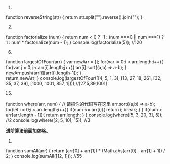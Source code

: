 1. 
function reverseString(str) {
  return str.split("").reverse().join("");
}

2. 
function factorialize (num) { 
  return num < 0 ? -1 : (num ===0 || num ===1) ? 1 : num * factorialize(num - 1);
}
console.log(factorialize(5)); //120

6. 
function largestOfFour(arr) {
  var newArr = [];
  for(var i= 0;i < arr.length;i++){
    for(var j = 0;j < arr[i].length;j++){
      arr[i].sort((a,b) => a-b);
    }
    newArr.push(arr[i][arr[i].length-1]);
  }  
  return newArr;
}
console.log(largestOfFour([[4, 5, 1, 3], [13, 27, 18, 26], [32, 35, 37, 39], [1000, 1001, 857, 1]]));//[27,5,39,1001]

15. 
function where(arr, num) {
  // 请把你的代码写在这里
  arr.sort((a,b) => a-b);
  for(let i = 0;i < arr.length;i++){
    if(num <= arr[i]){
      return i;
      break;
    }
  }
  if(num > arr[arr.length - 1]){
    return arr.length;
  }
}
console.log(where([5, 3, 20, 3], 5)); //2
console.log(where([2, 5, 10], 15)); //3

**进阶算法前面加空格。**

1. 
function sumAll(arr) {
  return (arr[0] + arr[1]) * (Math.abs(arr[0] - arr[1] + 1)) / 2;
}
console.log(sumAll([12, 1]));  //55